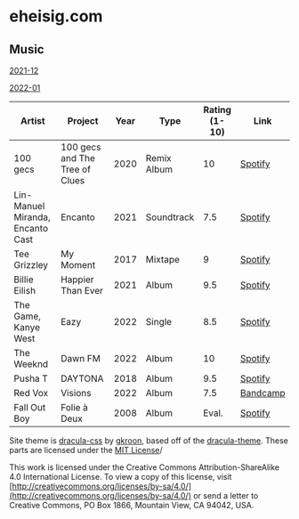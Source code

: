 # eheisig.com

## Music

[2021-12](https://raw.githubusercontent.com/eheisig/Vault/main/Effect/2012-12.html)

[2022-01](https://raw.githubusercontent.com/eheisig/Vault/main/Effect/2022_01.html)

| **Artist**                       | **Project**                    | **Year** | **Type**    | **Rating** (1-10) | **Link**                                                                                   |
| -------------------------------- | ------------------------------ | -------- | ----------- | ----------------- | ------------------------------------------------------------------------------------------ |
| 100 gecs                         | 100 gecs and The Tree of Clues | 2020     | Remix Album | 10                | [Spotify](https://open.spotify.com/album/0qnExDZfz0kVeBjixPsyjS?si=yIbyICP-SeqRex09ed_tZw) |
| Lin-Manuel Miranda, Encanto Cast | Encanto                        | 2021     | Soundtrack  | 7.5               | [Spotify](https://open.spotify.com/album/25L8ck3KGcmCo3901ztPzR?si=C8tFA3KmTJ29d6VTjo_neg) |
| Tee Grizzley                     | My Moment                      | 2017     | Mixtape     | 9                 | [Spotify](https://open.spotify.com/album/6074OsmUN1PdFgy0zTP4Fn?si=jXyLiW9vSgmL9TNe298Yvg) |
| Billie Eilish                    | Happier Than Ever              | 2021     | Album       | 9.5               | [Spotify](https://open.spotify.com/album/0JGOiO34nwfUdDrD612dOp?si=knWIzQkRS520wzFIdRMiPQ) |
| The Game, Kanye West             | Eazy                           | 2022     | Single      | 8.5               | [Spotify](https://open.spotify.com/track/6Ab81Bs9fcOwaTYuBsUUpI?si=a07758ba9c6c497f)       |
| The Weeknd                       | Dawn FM                        | 2022     | Album       | 10                | [Spotify](https://open.spotify.com/album/2nLOHgzXzwFEpl62zAgCEC?si=nPhbWrADTtaQ1R8dKF87-A) |
| Pusha T                          | DAYTONA                        | 2018     | Album       | 9.5               | [Spotify](https://open.spotify.com/album/07bIdDDe3I3hhWpxU6tuBp?si=aTUJKXuvQwuAjZmEKq9mgw) |
| Red Vox                          | Visions                        | 2022     | Album       | 7.5               | [Bandcamp](https://vine.bandcamp.com/album/visions)                                        |
| Fall Out Boy                     | Folie à Deux                   | 2008     | Album       | Eval.             | [Spotify](https://open.spotify.com/album/6KOWjVP0mh5rOqmzm4tkPD?si=VS88iKhbTA2Lnbck9LVNAQ) |

Site theme is [dracula-css](https://github.com/gkroon/dracula-css) by [gkroon](https://github.com/gkroon), based off of the [dracula-theme](https://github.com/dracula/dracula-theme). These parts are licensed under the [MIT License](https://mit-license.org)/

This work is licensed under the Creative Commons Attribution-ShareAlike 4.0 International License. To view a copy of this license, visit [http://creativecommons.org/licenses/by-sa/4.0/](http://creativecommons.org/licenses/by-sa/4.0/) or send a letter to Creative Commons, PO Box 1866, Mountain View, CA 94042, USA.
